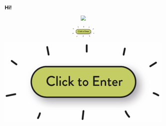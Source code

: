 ### Hi!

<div id="header" align="center">
  <img src="https://media.giphy.com/media/gjrYDwbjnK8x36xZIO/giphy.gif" width="100"/>
  
  <a href="https://www.youtube.com/watch?v=dQw4w9WgXcQ"><img src="clickme.png" height="36" /></a>
</div>

<p align="center">
 <a href="https://www.youtube.com/watch?v=dQw4w9WgXcQ">
  <picture>
   <img src="clickme.png">
  </picture>
 </a>
</p>
